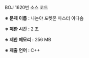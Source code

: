 BOJ 1620번 소스 코드

<b>※ 문제 이름</b> : 나는야 포켓몬 마스터 이다솜

<b>※ 제한 시간</b> : 2 초

<b>※ 제한 메모리</b> : 256 MB

<b>※ 제출 언어</b> : C++